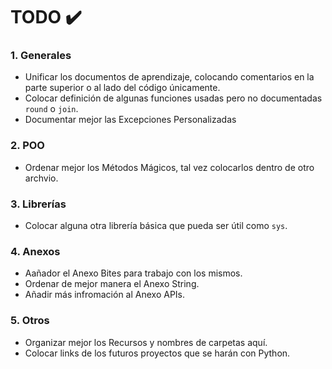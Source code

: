 # TODO :heavy_check_mark:

### 1. Generales

* Unificar los documentos de aprendizaje, colocando comentarios en la parte superior o al lado del código únicamente.
* Colocar definición de algunas funciones usadas pero no documentadas `round` o `join`.
* Documentar mejor las Excepciones Personalizadas

### 2. POO

* Ordenar mejor los Métodos Mágicos, tal vez colocarlos dentro de otro archvio.

### 3. Librerías

* Colocar alguna otra librería básica que pueda ser útil como `sys`.

### 4. Anexos

* Aañador el Anexo Bites para trabajo con los mismos.
* Ordenar de mejor manera el Anexo String.
* Añadir más infromación al Anexo APIs.
  
### 5. Otros

* Organizar mejor los Recursos y nombres de carpetas aquí.
* Colocar links de los futuros proyectos que se harán con Python.